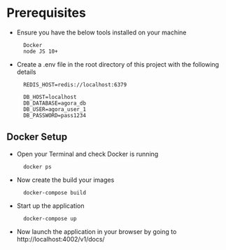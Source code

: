 # Prerequisites
- Ensure you have the below tools installed on your machine 
        
        Docker 
        node JS 10+

- Create a .env file in the root directory of this project with the following details

        REDIS_HOST=redis://localhost:6379

        DB_HOST=localhost
        DB_DATABASE=agora_db
        DB_USER=agora_user_1
        DB_PASSWORD=pass1234 

## Docker Setup
- Open your Terminal and check Docker is running

        docker ps

- Now create the build your images

        docker-compose build

- Start up the application

        docker-compose up

- Now launch the application in your browser by going to http://localhost:4002/v1/docs/